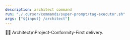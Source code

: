 ```yaml
---
description: architect command
run: "./.cursor/commands/super-prompt/tag-executor.sh"
args: ["${input} /architect"]
---
```


👷‍♂️ Architect\nProject-Conformity-First delivery.